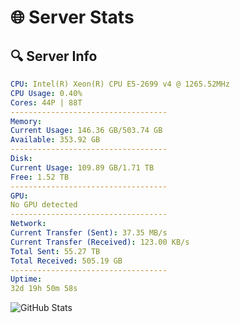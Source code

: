 # 🌐 Server Stats
## 🔍 Server Info
```yaml
CPU: Intel(R) Xeon(R) CPU E5-2699 v4 @ 1265.52MHz
CPU Usage: 0.40%
Cores: 44P | 88T
-----------------------------------
Memory:
Current Usage: 146.36 GB/503.74 GB
Available: 353.92 GB
-----------------------------------
Disk:
Current Usage: 109.89 GB/1.71 TB
Free: 1.52 TB
-----------------------------------
GPU:
No GPU detected
-----------------------------------
Network:
Current Transfer (Sent): 37.35 MB/s
Current Transfer (Received): 123.00 KB/s
Total Sent: 55.27 TB
Total Received: 505.19 GB
-----------------------------------
Uptime:
32d 19h 50m 58s
```
![GitHub Stats](https://img.shields.io/badge/Updated-2025-04-09_17:13:47-blue)